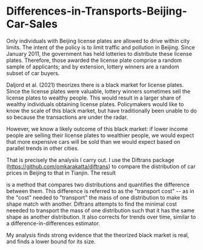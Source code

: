 # Differences-in-Transports-Beijing-Car-Sales
Only individuals with Beijing license plates are allowed to drive within city limits. The intent of the policy is to limit traffic and pollution in Beijing. Since January 2011, the government has held lotteries to distribute these license plates. Therefore, those awarded the license plate comprise a random sample of applicants; and by extension, lottery winners are a random subset of car buyers.

Daljord et al. (2021) theorizes there is a black market for license plates. Since the license plates were valuable, lottery winners sometimes sell the license plates to wealthy people. This would result in a larger share of wealthy individuals obtaining license plates. Policymakers would like to know the scale of this black market, but have traditionally been unable to do so because the transactions are under the radar.

However, we know a likely outcome of this black market: if lower income people are selling their license plates to wealthier people, we would expect that more expensive cars will be sold than we would expect based on parallel trends in other cities.

That is precisely the analysis I carry out. I use the Diftrans package (https://github.com/omkarakatta/diftrans) to compare the distribution of car prices in Beijing to that in Tianjin. The result

is a method that compares two distributions and quantifies the difference between them. This difference is referred to as the "transport cost" -- as in the "cost" needed to "transport" the mass of one distribution to make its shape match with another. Diftrans attempts to find the minimal cost neeeded to transport the mass of one distribution such that it has the same shape as another distribution. It also corrects for trends over time, similar to a difference-in-differences estimator.

My analysis finds strong evidence that the theorized black market is real, and finds a lower bound for its size.
